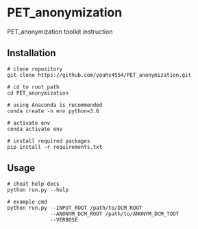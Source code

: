 # PET_anonymization

PET_anonymization toolkit instruction

## Installation

```
# clone repository
git clone https://github.com/youhs4554/PET_anonymization.git

# cd to root path
cd PET_anonymization

# using Anaconda is recommended
conda create -n env python=3.6

# activate env
conda activate env

# install required packages
pip install -r requirements.txt
```

## Usage

```
# cheat help docs
python run.py --help

# example cmd
python run.py --INPUT_ROOT /path/to/DCM_ROOT
              --ANONYM_DCM_ROOT /path/to/ANONYM_DCM_TOOT
              --VERBOSE
```
